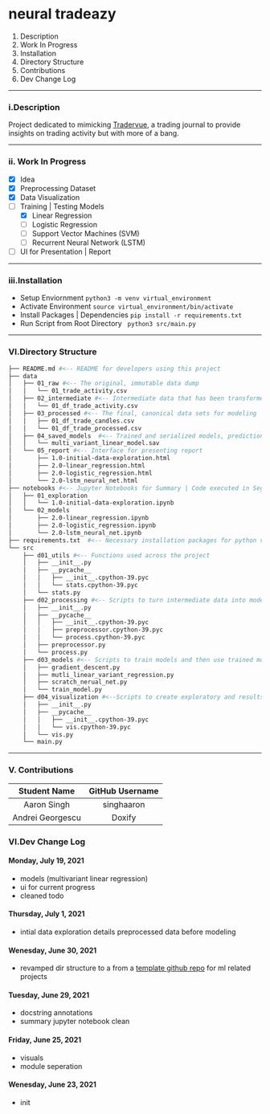 # neural tradeazy

1.  Description
2.  Work In Progress
3.  Installation
4.  Directory Structure
5.  Contributions
6.  Dev Change Log

---
### i.Description

Project dedicated to mimicking [Tradervue](https://www.tradervue.com/), a trading journal to provide insights on trading activity but with more of a bang.

---
### ii. Work In Progress

- [x] Idea
- [x] Preprocessing Dataset
- [x] Data Visualization
- [ ] Training | Testing Models
    - [x] Linear Regression
    - [ ] Logistic Regression
    - [ ] Support Vector Machines (SVM)
    - [ ] Recurrent Neural Network (LSTM)
- [ ] UI for Presentation | Report

---
### iii.Installation

- Setup Enviornment `python3 -m venv virtual_environment`
- Activate Environment `source virtual_environment/bin/activate `
- Install Packages | Dependencies `pip install -r requirements.txt `
- Run Script from Root Directory ` python3 src/main.py`

---

### VI.Directory Structure

```bash
├── README.md #<-- README for developers using this project
├── data 
│   ├── 01_raw #<-- The original, immutable data dump
│   │   └── 01_trade_activity.csv
│   ├── 02_intermediate #<-- Intermediate data that has been transformed
│   │   └── 01_df_trade_activity.csv
│   ├── 03_processed #<-- The final, canonical data sets for modeling
│   │   ├── 01_df_trade_candles.csv
│   │   └── 01_df_trade_processed.csv
│   ├── 04_saved_models  #<-- Trained and serialized models, predictions, or summaries
│   │   └── multi_variant_linear_model.sav
│   └── 05_report #<-- Interface for presenting report
│       ├── 1.0-initial-data-exploration.html
│       ├── 2.0-linear_regression.html
│       ├── 2.0-logistic_regression.html
│       └── 2.0-lstm_neural_net.html
├── notebooks #<-- Jupyter Notebooks for Summary | Code executed in Segments
│   ├── 01_exploration
│   │   └── 1.0-initial-data-exploration.ipynb
│   └── 02_models
│       ├── 2.0-linear_regression.ipynb
│       ├── 2.0-logistic_regression.ipynb
│       └── 2.0-lstm_neural_net.ipynb
├── requirements.txt  #<-- Necessary installation packages for python virtual environment
└── src
    ├── d01_utils #<-- Functions used across the project
    │   ├── __init__.py
    │   ├── __pycache__
    │   │   ├── __init__.cpython-39.pyc
    │   │   └── stats.cpython-39.pyc
    │   └── stats.py
    ├── d02_processing #<-- Scripts to turn intermediate data into modelling input
    │   ├── __init__.py
    │   ├── __pycache__
    │   │   ├── __init__.cpython-39.pyc
    │   │   ├── preprocessor.cpython-39.pyc
    │   │   └── process.cpython-39.pyc
    │   ├── preprocessor.py
    │   └── process.py
    ├── d03_models #<-- Scripts to train models and then use trained models to make predictions
    │   ├── gradient_descent.py
    │   ├── mutli_linear_variant_regression.py
    │   ├── scratch_nerual_net.py
    │   └── train_model.py
    ├── d04_visualization #<--Scripts to create exploratory and results oriented visualizations
    │   ├── __init__.py
    │   ├── __pycache__
    │   │   ├── __init__.cpython-39.pyc
    │   │   └── vis.cpython-39.pyc
    │   └── vis.py
    └── main.py
```

---

### V. Contributions

|   Student Name   | GitHub Username |
| :--------------: | :-------------: |
|   Aaron Singh    |   singhaaron    |
| Andrei Georgescu |     Doxify      |

### VI.Dev Change Log
#### Monday, July 19, 2021

- models (multivariant linear regression)
- ui for current progress
- cleaned todo

#### Thursday, July 1, 2021

- intial data exploration details preprocessed data before modeling

#### Wenesday, June 30, 2021

- revamped dir structure to a from a [template github repo](https://github.com/mishaberrien/standardize-py) for ml related projects

#### Tuesday, June 29, 2021

- docstring annotations
- summary jupyter notebook clean

#### Friday, June 25, 2021

- visuals
- module seperation

#### Wenesday, June 23, 2021

- init
